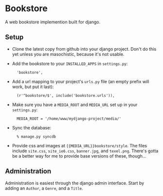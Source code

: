 Bookstore
=========

A web bookstore implemention built for django.

Setup
-----

* Clone the latest copy from github into your django project. Don't do this yet unless you are masochistic, because it's not usable.
* Add the bookstore to your `INSTALLED_APPS` in `settings.py`:

        'bookstore',
    
* Add a url mapping to your project's `urls.py` file (an empty prefix will work, but put it last):

        (r'^bookstore/$', include('bookstore.urls')),
        
* Make sure you have a `MEDIA_ROOT` and `MEDIA_URL` set up in your `settings.py`:

        MEDIA_ROOT = '/home/www/mydjango-project/media/'

* Sync the database:

        % manage.py syncdb
        
* Provide css and images at `{{MEDIA_URL}}bookstore/style`. The files include `site.css`, `site_ie6.css`, `banner.jpg`, and `texel.png`. There's gotta be a better way for me to provide base versions of these, though...

Administration
--------------

Administration is easiest through the django admin interface. Start by adding an `Author`, a `Genre`, and a `Title`.